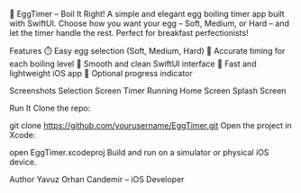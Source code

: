 🥚 EggTimer – Boil It Right!
A simple and elegant egg boiling timer app built with SwiftUI. Choose how you want your egg – Soft, Medium, or Hard – and let the timer handle the rest. Perfect for breakfast perfectionists!

Features
⏱️ Easy egg selection (Soft, Medium, Hard)
🎯 Accurate timing for each boiling level
📱 Smooth and clean SwiftUI interface
🚀 Fast and lightweight iOS app
🔔 Optional progress indicator

Screenshots
Selection Screen	Timer Running	Home Screen	Splash Screen



Run It
Clone the repo:

git clone https://github.com/yourusername/EggTimer.git
Open the project in Xcode:

open EggTimer.xcodeproj
Build and run on a simulator or physical iOS device.


Author
Yavuz Orhan Candemir – iOS Developer
